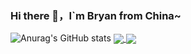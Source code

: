 ### Hi there 👋，I`m Bryan from China~
![Anurag's GitHub stats](https://github-readme-stats.vercel.app/api?username=DaZuiZui&count_private=true)
<a href="https://github.com/anuraghazra/github-readme-stats">
  <img align="center" src="https://github-readme-stats.vercel.app/api/pin/?username=DaZuiZUi&repo=github-readme-stats" />
</a>
<a href="https://github.com/anuraghazra/convoychat">
  <img align="center" src="https://github-readme-stats.vercel.app/api/pin/?username=DaZuiZui&repo=convoychat" />
</a>
